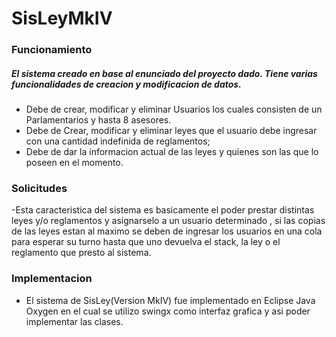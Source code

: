 # SisLeyMkIV
### Funcionamiento
##### El sistema creado en base al enunciado del proyecto dado. Tiene varias funcionalidades de creacion y modificacion de datos.
- Debe de crear, modificar y eliminar Usuarios los cuales consisten de un Parlamentarios y hasta 8 asesores.
- Debe de Crear, modificar y eliminar leyes que el usuario debe ingresar con una cantidad indefinida de reglamentos;
- Debe de dar la informacion actual de las leyes y quienes son las que lo poseen en el momento.

### Solicitudes
-Esta caracteristica del sistema es basicamente el poder prestar distintas leyes y/o reglamentos y asignarselo a un usuario determinado , si las copias de las leyes estan al maximo se deben de ingresar los usuarios en una cola para esperar su turno hasta que uno devuelva el stack, la ley o el reglamento que presto al sistema.

### Implementacion
- El sistema de SisLey(Version MkIV) fue implementado en Eclipse Java Oxygen en el cual se utilizo swingx como interfaz grafica y asi poder implementar las clases.



